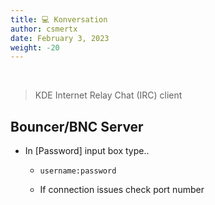 ```yaml
---
title: 💻 Konversation
author: csmertx
date: February 3, 2023
weight: -20
---
```


<br />

> KDE Internet Relay Chat (IRC) client

## Bouncer/BNC Server

- In [Password] input box type..

    - ```username:password```

    - If connection issues check port number
